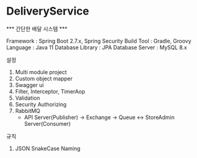 # DeliveryService

*** 간단한 배달 시스템 ***

Framework : Spring Boot 2.7.x, Spring Security
Build Tool : Gradle, Groovy
Language : Java 11
Database Library : JPA
Database Server : MySQL 8.x

설정
1. Multi module project
2. Custom object mapper
3. Swagger ui
4. Filter, Interceptor, TimerAop
5. Validation
6. Security Authorizing
7. RabbitMQ
    - API Server(Publisher) -> Exchange -> Queue <-> StoreAdmin Server(Consumer)

규칙
1. JSON SnakeCase Naming
